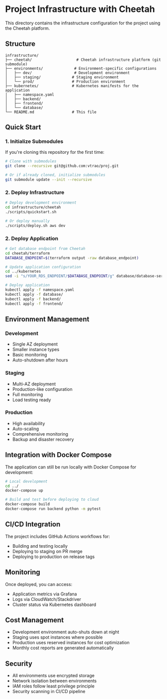 # Project Infrastructure with Cheetah

This directory contains the infrastructure configuration for the project using the Cheetah platform.

## Structure

```
infrastructure/
├── cheetah/                    # Cheetah infrastructure platform (git submodule)
├── environments/              # Environment-specific configurations
│   ├── dev/                   # Development environment
│   ├── staging/              # Staging environment  
│   └── prod/                 # Production environment
├── kubernetes/               # Kubernetes manifests for the application
│   ├── namespace.yaml
│   ├── backend/
│   ├── frontend/
│   └── database/
└── README.md                 # This file
```

## Quick Start

### 1. Initialize Submodules

If you're cloning this repository for the first time:

```bash
# Clone with submodules
git clone --recursive git@github.com:vtrao/proj.git

# Or if already cloned, initialize submodules
git submodule update --init --recursive
```

### 2. Deploy Infrastructure

```bash
# Deploy development environment
cd infrastructure/cheetah
./scripts/quickstart.sh

# Or deploy manually
./scripts/deploy.sh aws dev
```

### 2. Deploy Application

```bash
# Get database endpoint from Cheetah
cd cheetah/terraform
DATABASE_ENDPOINT=$(terraform output -raw database_endpoint)

# Update application configuration
cd ../kubernetes
sed -i "s/YOUR_RDS_ENDPOINT/$DATABASE_ENDPOINT/g" database/database-service.yaml

# Deploy application
kubectl apply -f namespace.yaml
kubectl apply -f database/
kubectl apply -f backend/
kubectl apply -f frontend/
```

## Environment Management

### Development
- Single AZ deployment
- Smaller instance types
- Basic monitoring
- Auto-shutdown after hours

### Staging  
- Multi-AZ deployment
- Production-like configuration
- Full monitoring
- Load testing ready

### Production
- High availability
- Auto-scaling
- Comprehensive monitoring
- Backup and disaster recovery

## Integration with Docker Compose

The application can still be run locally with Docker Compose for development:

```bash
# Local development
cd ../
docker-compose up

# Build and test before deploying to cloud
docker-compose build
docker-compose run backend python -m pytest
```

## CI/CD Integration

The project includes GitHub Actions workflows for:
- Building and testing locally
- Deploying to staging on PR merge
- Deploying to production on release tags

## Monitoring

Once deployed, you can access:
- Application metrics via Grafana
- Logs via CloudWatch/Stackdriver
- Cluster status via Kubernetes dashboard

## Cost Management

- Development environment auto-shuts down at night
- Staging uses spot instances where possible
- Production uses reserved instances for cost optimization
- Monthly cost reports are generated automatically

## Security

- All environments use encrypted storage
- Network isolation between environments
- IAM roles follow least privilege principle
- Security scanning in CI/CD pipeline
